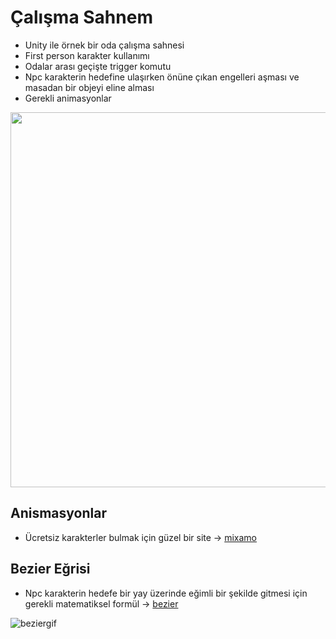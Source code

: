 # Çalışma Sahnem
+ Unity ile örnek bir oda çalışma sahnesi
+ First person karakter kullanımı
+ Odalar arası geçişte trigger komutu
+ Npc karakterin hedefine ulaşırken önüne çıkan engelleri aşması ve masadan bir objeyi eline alması
+ Gerekli animasyonlar

  

<img src="https://media.giphy.com/media/kHbTNqKSlnY8YnDv14/giphy.gif" width="600"/>

## Anismasyonlar 
   + Ücretsiz karakterler bulmak için güzel bir site -> [mixamo](https://www.mixamo.com/)
   
## Bezier Eğrisi
  + Npc karakterin hedefe bir yay üzerinde eğimli bir şekilde gitmesi için gerekli matematiksel formül
   -> [bezier](https://tr.wikipedia.org/wiki/B%C3%A9zier_e%C4%9Frisi)
   
  ![beziergif](https://upload.wikimedia.org/wikipedia/commons/d/db/B%C3%A9zier_3_big.gif)
   

